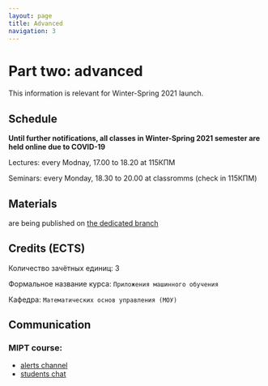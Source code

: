 ```yaml
---
layout: page
title: Advanced
navigation: 3
---
```


# Part two: advanced
This information is relevant for Winter-Spring 2021 launch.

## Schedule

**Until further notifications, all classes in Winter-Spring 2021 semester are held online due to COVID-19**

Lectures: every Modnay, 17.00 to 18.20 at 115КПМ

Seminars: every Monday, 18.30 to 20.00 at classromms (check in 115КПМ)

## Materials

are being published on [the dedicated branch](https://github.com/girafe-ai/ml-mipt/tree/advanced_f20)

## Credits (ECTS)

Количество зачётных единиц: 3

Формальное название курса: `Приложения машинного обучения`

Кафедра: `Математических основ управления (МОУ)`

## Communication

### MIPT course:
* [alerts channel](https://t.me/joinchat/AAAAAFDGw7VYgNwZECx0mw)
* [students chat](https://t.me/joinchat/Ak0SzkbLV6rLMA211xGeRg)
